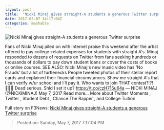 ```yaml
---
layout: post
title:  "Nicki Minaj gives straight-A students a generous Twitter surprise"
date: 2017-05-07 14:17:04Z
categories: mashable
---
```


![Nicki Minaj gives straight-A students a generous Twitter surprise](http://i.amz.mshcdn.com/bTjPaeaPwlauepbIvGRooPFb6Nk=/1200x630/2017%2F05%2F07%2F52%2Ff507c76261024bfc8ceded416e181f2a.a4566.jpg)

Fans of Nicki Minaj piled on with internet praise this weekend after the artist offered to pay college-related expenses for students with straight A's. Minaj responded to dozens of requests on Twitter from fans seeking hundreds or thousands of dollars to pay down student loans or cover the costs of books or online courses. SEE ALSO: Nicki Minaj's new music video has 'No Frauds' but a lot of turtlenecks People tweeted photos of their stellar report cards and explained their financial circumstances. Show me straight A's that I can verify w/ur school and I'll pay it. Who wants to join THAT contest?!?!🤷🏽‍♀️ Dead serious. Shld I set it up? https://t.co/czH715u64a — NICKI MINAJ (@NICKIMINAJ) May 7, 2017 Read more... More about Twitter Moments , Twitter , Student Debt , Chance The Rapper , and College Tuition


Full story on F3News: [Nicki Minaj gives straight-A students a generous Twitter surprise](http://www.f3nws.com/n/2XPcPB)

> Posted on: Sunday, May 7, 2017 7:17:04 PM
